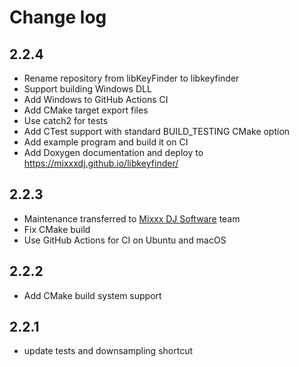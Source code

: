 # Change log

## 2.2.4

  * Rename repository from libKeyFinder to libkeyfinder
  * Support building Windows DLL
  * Add Windows to GitHub Actions CI
  * Add CMake target export files
  * Use catch2 for tests
  * Add CTest support with standard BUILD_TESTING CMake option
  * Add example program and build it on CI
  * Add Doxygen documentation and deploy to https://mixxxdj.github.io/libkeyfinder/

## 2.2.3

  * Maintenance transferred to [Mixxx DJ Software](https://mixxx.org/) team
  * Fix CMake build
  * Use GitHub Actions for CI on Ubuntu and macOS

## 2.2.2

  * Add CMake build system support

## 2.2.1

  * update tests and downsampling shortcut
